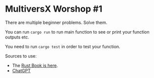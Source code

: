 # MultiversX Worshop #1

There are multiple beginner problems. Solve them.

You can run `cargo run` to run main function to see or print your function outputs etc. 

You need to run `cargo test` in order to test your function.

Sources to use:
- The [Rust Book is here](https://doc.rust-lang.org/book/).
- [ChatGPT](https://chatgpt.com/)
